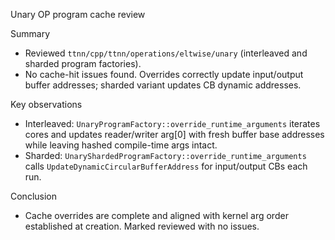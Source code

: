 Unary OP program cache review

Summary

- Reviewed `ttnn/cpp/ttnn/operations/eltwise/unary` (interleaved and sharded program factories).
- No cache-hit issues found. Overrides correctly update input/output buffer addresses; sharded variant updates CB dynamic addresses.

Key observations

- Interleaved: `UnaryProgramFactory::override_runtime_arguments` iterates cores and updates reader/writer arg[0] with fresh buffer base addresses while leaving hashed compile-time args intact.
- Sharded: `UnaryShardedProgramFactory::override_runtime_arguments` calls `UpdateDynamicCircularBufferAddress` for input/output CBs each run.

Conclusion

- Cache overrides are complete and aligned with kernel arg order established at creation. Marked reviewed with no issues.
